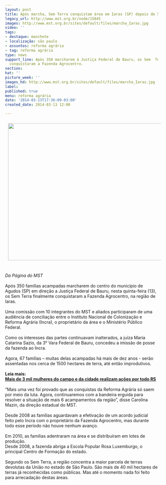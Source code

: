 ```yaml
---
layout: post
title: Após marcha, Sem Terra conquistam área em Iaras (SP) depois de 5 anos de luta
legacy_url: http://www.mst.org.br/node/15845
images: http://www.mst.org.br/sites/default/files/marcha_Iaras.jpg
video: ''
tags:
- destaque: manchete
- localização: são paulo
- assuntos: reforma agrária
- tag: reforma agrária
type: news
support_line: Após 350 marcharem à Justiça Federal de Bauru, os Sem  Terra finalmente
  conquistaram a Fazenda Agrocentro.
section: 
hat: ''
picture_week: ''
images_hd: http://www.mst.org.br/sites/default/files/marcha_Iaras.jpg
label: 
published: true
menu: reforma agrária
date: '2014-03-13T17:36:09-03:00'
created_date: 2014-03-13 12:00

---
```

<p><img style="margin: 10px;" src="http://www.mst.org.br/sites/default/files/marcha_Iaras.jpg" alt="" height="450" width="600"></p><p><br><em>Da Página do&nbsp;MST<br></em><br>Após 350 famílias acampadas marcharem do centro do município de Agudos (SP)&nbsp;em direção a Justiça Federal de Bauru, nesta quinta-feira (13), os Sem Terra finalmente conquistaram a Fazenda Agrocentro, na região de Iaras. <br><br>Uma comissão com 10 integrantes do MST e aliados participaram de uma audiência de conciliação entre o Instituto Nacional de Colonização e Reforma Agrária (Incra), o proprietário da área e o Ministério Público Federal.<br><br>Como os interesses das partes continuavam inalterados, a juíza Maria Catarina Sazio, da 3° Vara Federal de Bauru, concedeu a imissão de posse da fazenda ao Incra.<br><br>Agora, 67 famílias – muitas delas acampadas há mais de dez anos - serão assentadas nos cerca de 1500 hectares de terra, até então improdutivos.&nbsp; <br><br><strong>Leia mais:<br></strong><a href="http://www.mst.org.br/node/15842"><strong>Mais de 3 mil mulheres do campo e da cidade realizam ações por todo RS </strong><br></a><br>“Mais uma vez foi provado que as conquistas da Reforma Agrária só saem por meio da luta. Agora, continuaremos com a bandeira erguida para resolver a situação de mais 6 acampamentos da região”, disse Carolina Mazin, da direção estadual do MST.<br><br>Desde 2008 as famílias aguardavam a efetivação de um acordo judicial feito pelo Incra com o proprietário da Fazenda Agrocentro, mas durante todo esse período não houve nenhum avanço.<br><br>Em 2010, as famílias adentraram na área e se distribuíram em lotes de produção.<br>Desde 2008, a fazenda abriga a Escola Popular Rosa Luxemburgo, o principal Centro de Formação do estado.<br><br>Segundo os Sem Terra, a região concentra a maior parcela de terras devolutas da União no estado de São Paulo. São mais de 40 mil hectares de terras já reconhecidas como públicas. Mas até o momento nada foi feito para arrecadação destas áreas.</p><p>&nbsp;</p>
